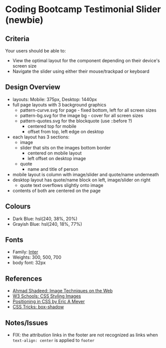 # Coding Bootcamp Testimonial Slider (newbie)

## Criteria

Your users should be able to:

- View the optimal layout for the component depending on their device's screen
  size
- Navigate the slider using either their mouse/trackpad or keyboard

## Design Overview

- layouts: Mobile: 375px, Desktop: 1440px
- full page layouts with 3 background graphics
  - pattern-curve.svg for page - fixed bottom, left for all screen sizes
  - pattern-bg.svg for the image bg - cover for all screen sizes
  - pattern-quotes.svg for the blockquote (use ::before ?)
    - centered top for mobile
    - offset from top, left edge on desktop
- each layout has 3 sections:
  - image
  - slider that sits on the images bottom border
    - centered on mobile layout
    - left offset on desktop image
  - quote
    - name and title of person
- mobile layout is column with image/slider and quote/name underneath
- desktop layout has quote/name block on left, image/slider on right
  - quote text overflows slightly onto image
- contents of both are centered on the page

## Colours

- Dark Blue: hsl(240, 38%, 20%)
- Grayish Blue: hsl(240, 18%, 77%)

## Fonts

- Family: [Inter](https://fonts.google.com/specimen/Inter)
- Weights: 300, 500, 700
- body font: 32px

## References

- [Ahmad Shadeed: Image Techniques on the Web](https://ishadeed.com/article/image-techniques/#css-background-image)
- [W3 Schools: CSS Styling Images](https://www.w3schools.com/css/css3_images.asp)
- [Positioning in CSS by Eric A Meyer](https://www.oreilly.com/library/view/positioning-in-css/9781491930366/)
- [CSS Tricks: box-shadow](https://css-tricks.com/almanac/properties/b/box-shadow/)

## Notes/Issues

- FIX: the attribution links in the footer are not recognized as links when
  `text-align: center` is applied to `footer`

